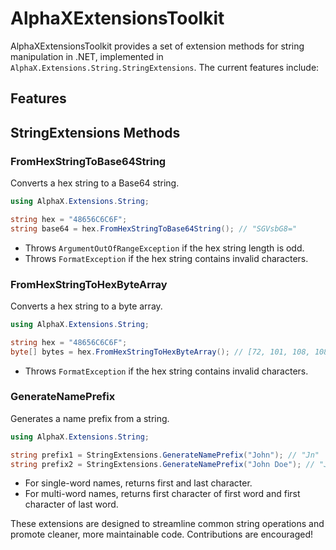 # AlphaXExtensionsToolkit
AlphaXExtensionsToolkit provides a set of extension methods for string manipulation in .NET, implemented in `AlphaX.Extensions.String.StringExtensions`. The current features include:

## Features

## StringExtensions Methods

### FromHexStringToBase64String

Converts a hex string to a Base64 string.

```csharp
using AlphaX.Extensions.String;

string hex = "48656C6C6F";
string base64 = hex.FromHexStringToBase64String(); // "SGVsbG8="
```

- Throws `ArgumentOutOfRangeException` if the hex string length is odd.
- Throws `FormatException` if the hex string contains invalid characters.

### FromHexStringToHexByteArray

Converts a hex string to a byte array.

```csharp
using AlphaX.Extensions.String;

string hex = "48656C6C6F";
byte[] bytes = hex.FromHexStringToHexByteArray(); // [72, 101, 108, 108, 111]
```

- Throws `FormatException` if the hex string contains invalid characters.

### GenerateNamePrefix

Generates a name prefix from a string.

```csharp
using AlphaX.Extensions.String;

string prefix1 = StringExtensions.GenerateNamePrefix("John"); // "Jn"
string prefix2 = StringExtensions.GenerateNamePrefix("John Doe"); // "JD"
```

- For single-word names, returns first and last character.
- For multi-word names, returns first character of first word and first character of last word.


These extensions are designed to streamline common string operations and promote cleaner, more maintainable code. Contributions are encouraged!